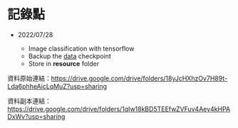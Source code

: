 
# 記錄點

- 2022/07/28
  
  - Image classification with tensorflow
  - Backup the [data][] checkpoint
  - Store in **resource** folder

資料原始連結：https://drive.google.com/drive/folders/18yJcHXhzOv7H89t-Lda6phheAicLqMuZ?usp=sharing

資料副本連結：https://drive.google.com/drive/folders/1qIw18kBD5TEEfwZVFuv4Aey4kHPADxWv?usp=sharing

[data]:https://drive.google.com/file/d/1F8VVsQAkibyMxJeHNrPrxViFP2lzzOZf/view?usp=sharing